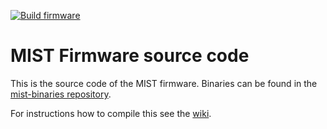 [![Build firmware](https://github.com/retrofun/mist-firmware/actions/workflows/test-build.yaml/badge.svg)](https://github.com/retrofun/mist-firmware/actions/workflows/test-build.yaml)

MIST Firmware source code
=========================

This is the source code of the MIST firmware. Binaries can be found
in the [mist-binaries repository](https://github.com/mist-devel/mist-binaries/tree/master/firmware).

For instructions how to compile this see the [wiki](https://github.com/mist-devel/mist-board/wiki/HowToCompileTheFirmware).
